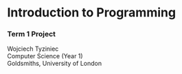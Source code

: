 # Introduction to Programming 
### Term 1 Project
Wojciech Tyziniec  
Computer Science (Year 1)  
Goldsmiths, University of London
